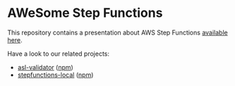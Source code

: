 # AWeSome Step Functions

This repository contains a presentation about AWS Step Functions [available here](https://christophebougere.github.io/awesome-stepfunctions).

Have a look to our related projects:
- [asl-validator](https://github.com/airware/asl-validator) ([npm](https://www.npmjs.com/package/asl-validator))
- [stepfunctions-local](https://github.com/airware/stepfunctions-local) ([npm](https://www.npmjs.com/package/stepfunctions-local))

